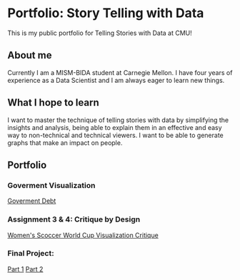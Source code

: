 # Portfolio: Story Telling with Data
This is my public portfolio for Telling Stories with Data at CMU!

## About me
Currently I am a MISM-BIDA student at Carnegie Mellon. I have four years of experience as a Data Scientist and I am always eager to learn new things. 

## What I hope to learn
I want to master the technique of telling stories with data by simplifying the insights and analysis, being able to explain them in an effective and easy way to non-technical and technical viewers. I want to be able to generate graphs that make an impact on people.

## Portfolio

### Goverment Visualization
[Goverment Debt](https://sbohljop.github.io/portfolio/dataviz2)

### Assignment 3 & 4: Critique by Design <br>
[Women's Scoccer World Cup Visualization Critique](https://sbohljop.github.io/portfolio/critiquebydesign)

### Final Project: <br>
[Part 1](https://sbohljop.github.io/portfolio/FP-part1)
[Part 2](https://sbohljop.github.io/portfolio/FP-part2)

